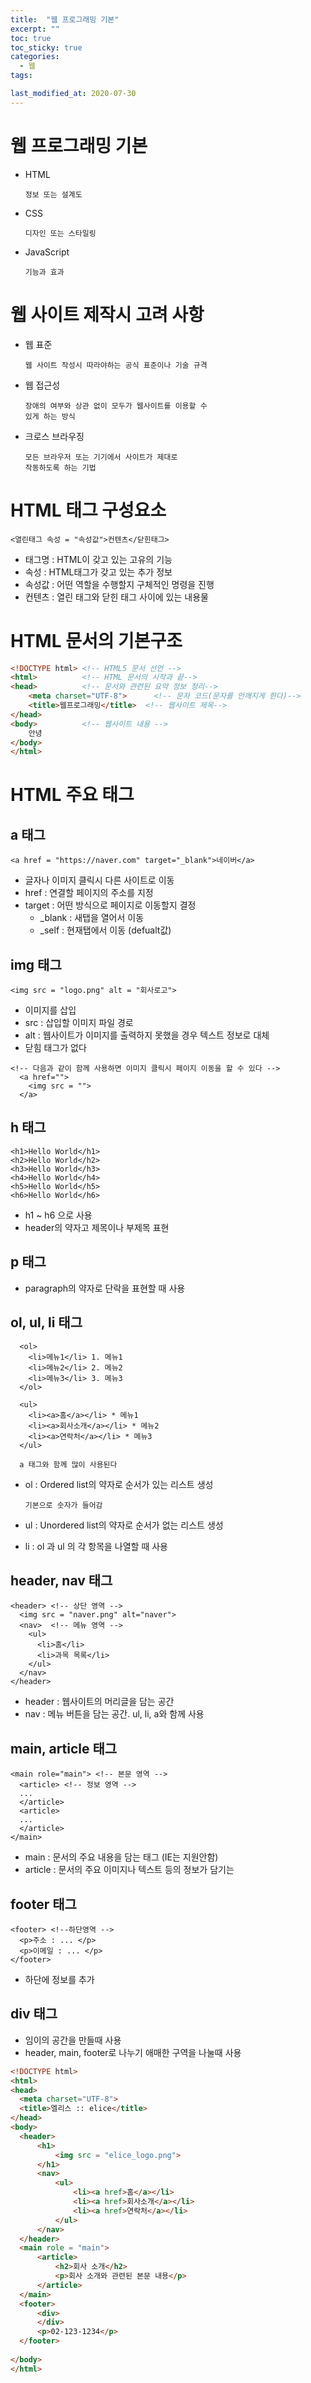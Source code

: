 ```yaml
---
title:  "웹 프로그래밍 기본"
excerpt: ""
toc: true
toc_sticky: true
categories:
  - 웹
tags:

last_modified_at: 2020-07-30
---
```


# 웹 프로그래밍 기본

* HTML

      정보 또는 설계도
* CSS 

      디자인 또는 스타일링
* JavaScript

      기능과 효과

# 웹 사이트 제작시 고려 사항
* 웹 표준

      웹 사이트 작성시 따라야하는 공식 표준이나 기술 규격
    
* 웹 접근성
    
      장애의 여부와 상관 없이 모두가 웹사이트를 이용할 수 
      있게 하는 방식
      
* 크로스 브라우징

      모든 브라우저 또는 기기에서 사이트가 제대로 
      작동하도록 하는 기법
      
# HTML 태그 구성요소

    <열린태그 속성 = "속성값">컨텐츠</닫힌태그>
    
* 태그명 : HTML이 갖고 있는 고유의 기능
* 속성 : HTML태그가 갖고 있는 추가 정보
* 속성값 : 어떤 역할을 수행할지 구체적인 명령을 진행
* 컨텐츠 : 열린 태그와 닫힌 태그 사이에 있는 내용물

# HTML 문서의 기본구조
```html
<!DOCTYPE html> <!-- HTML5 문서 선언 -->
<html>          <!-- HTML 문서의 시작과 끝-->
<head>          <!-- 문서와 관련된 요약 정보 정리-->
    <meta charset="UTF-8">      <!-- 문자 코드(문자를 안깨지게 한다)-->
    <title>웹프로그래밍</title>  <!-- 웹사이트 제목-->
</head>
<body>          <!-- 웹사이트 내용 -->
    안녕
</body>
</html>
```

# HTML 주요 태그
## a 태그

    <a href = "https://naver.com" target="_blank">네이버</a>
* 글자나 이미지 클릭시 다른 사이트로 이동
* href : 연결할 페이지의 주소를 지정
* target : 어떤 방식으로 페이지로 이동할지 결정
  * _blank : 새탭을 열어서 이동
  * _self : 현재탭에서 이동 (defualt값)

## img 태그
    <img src = "logo.png" alt = "회사로고">
* 이미지를 삽입
* src : 삽입할 이미지 파일 경로
* alt : 웹사이트가 이미지를 출력하지 못했을 경우 텍스트 정보로 대체
* 닫힘 태그가 없다

```
<!-- 다음과 같이 함께 사용하면 이미지 클릭시 페이지 이동을 할 수 있다 -->
  <a href="">
    <img src = "">    
  </a>
```

## h 태그
  
    <h1>Hello World</h1>
    <h2>Hello World</h2>
    <h3>Hello World</h3>
    <h4>Hello World</h4>
    <h5>Hello World</h5>
    <h6>Hello World</h6>
* h1 ~ h6 으로 사용
* header의 약자고 제목이나 부제목 표현

## p 태그
* paragraph의 약자로 단락을 표현할 때 사용

## ol, ul, li 태그
  
      <ol>
        <li>메뉴1</li> 1. 메뉴1
        <li>메뉴2</li> 2. 메뉴2
        <li>메뉴3</li> 3. 메뉴3
      </ol>

      <ul>
        <li><a>홈</a></li> * 메뉴1
        <li><a>회사소개</a></li> * 메뉴2
        <li><a>연락처</a></li> * 메뉴3
      </ul>
      
      a 태그와 함께 많이 사용된다
       
* ol : Ordered list의 약자로 순서가 있는 리스트 생성
    
      기본으로 숫자가 들어감
* ul : Unordered list의 약자로 순서가 없는 리스트 생성
* li : ol 과 ul 의 각 항목을 나열할 때 사용

## header, nav 태그

    <header> <!-- 상단 영역 -->
      <img src = "naver.png" alt="naver">
      <nav>  <!-- 메뉴 영역 -->
        <ul>
          <li>홈</li>
          <li>과목 목록</li>
        </ul>
      </nav>
    </header>
    
* header : 웹사이트의 머리글을 담는 공간
* nav : 메뉴 버튼을 담는 공간. ul, li, a와 함께 사용

## main, article 태그
  
    <main role="main"> <!-- 본문 영역 -->
      <article> <!-- 정보 영역 -->
      ...
      </article>
      <article>
      ...
      </article>
    </main>
    
* main : 문서의 주요 내용을 담는 태그 (IE는 지원안함)
* article : 문서의 주요 이미지나 텍스트 등의 정보가 담기는 

## footer 태그
  
    <footer> <!--하단영역 -->
      <p>주소 : ... </p>
      <p>이메일 : ... </p>
    </footer>
    
* 하단에 정보를 추가

## div 태그

* 임이의 공간을 만들때 사용
* header, main, footer로 나누기 애매한 구역을 나눌때 사용

```html
<!DOCTYPE html>
<html>
<head>
  <meta charset="UTF-8">
  <title>엘리스 :: elice</title>
</head>
<body>
  <header>
      <h1>
          <img src = "elice_logo.png">
      </h1>
      <nav>
          <ul>
              <li><a href>홈</a></li>
              <li><a href>회사소개</a></li>
              <li><a href>연락처</a></li>
          </ul>
      </nav>
  </header>
  <main role = "main">
      <article>
          <h2>회사 소개</h2>
          <p>회사 소개와 관련된 본문 내용</p>
      </article>
  </main>
  <footer>
      <div>
      </div>
      <p>02-123-1234</p>
  </footer>
  
</body>
</html>
```
